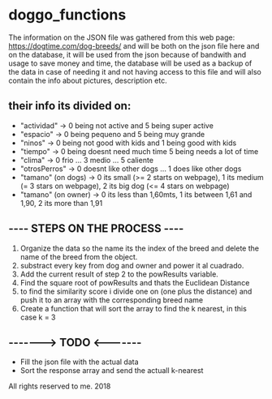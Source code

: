 # doggo_functions

The information on the JSON file was gathered from this web page:
https://dogtime.com/dog-breeds/ and will be both on the json file here and on the database, it will be used from the json because of bandwith and usage to save money and time, the database will be used as a backup of the data in case of needing it and not having access to this file and will also contain the info about pictures, description etc.

## their info its divided on: 
* "actividad" -> 0 being not active and 5 being super active
* "espacio" -> 0 being pequeno and 5 being muy grande
* "ninos" -> 0 being not good with kids and 1 being good with kids
* "tiempo" -> 0 being doesnt need much time 5 being needs a lot of time
* "clima" -> 0 frio ... 3 medio ... 5 caliente
* "otrosPerros" -> 0 doesnt like other dogs ... 1 does like other dogs
* "tamano" (on dogs) -> 0 its small (>= 2 starts on webpage), 1 its medium (= 3 stars on webpage), 2 its big dog (<= 4 stars on webpage)
*  "tamano" (on owner) -> 0 its less than 1,60mts, 1 its between 1,61 and 1,90, 2 its more than 1,91

## ---- STEPS ON THE PROCESS ----
1. Organize the data so the name its the index of the breed and delete the name of the breed from the object.
2. substract every key from dog and owner and power it al cuadrado.
3. Add the current result of step 2 to the powResults variable.
4. Find the square root of powResults and thats the Euclidean Distance
5. to find the similarity score i divide one on (one plus the distance) and push it to an array with the corresponding breed name
6. Create a function that will sort the array to find the k nearest, in this case k = 3

## -------> TODO <-------
* Fill the json file with the actual data
* Sort the response array and send the actuall k-nearest



All rights reserved to me.
2018